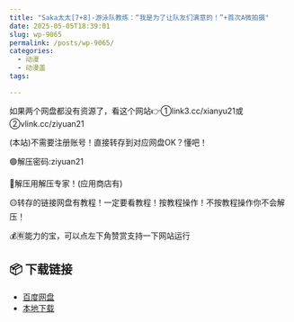 ```yaml
---
title: "Saka太太[7+8]-游泳队教练：“我是为了让队友们满意的！”+首次A微拍摄"
date: 2025-05-05T18:39:01
slug: wp-9065
permalink: /posts/wp-9065/
categories:
  - 动漫
  - 动漫盖
tags:

---
```


如果两个网盘都没有资源了，看这个网站👉①link3.cc/xianyu21或②vlink.cc/ziyuan21

(本站)不需要注册账号！直接转存到对应网盘OK？懂吧！

🟢解压密码:ziyuan21

🔵解压用解压专家！(应用商店有)

🟡转存的链接网盘有教程！一定要看教程！按教程操作！不按教程操作你不会解压！

💰🈶能力的宝，可以点左下角赞赏支持一下网站运行

## 📦 下载链接
- [百度网盘](https://blziyuan21.com/pay-download/9065?key=ba58a83e4b&down_id=0)
- [本地下载](https://blziyuan21.com/pay-download/9065?key=ba58a83e4b&down_id=1)

